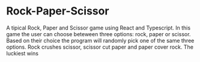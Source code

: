 # Rock-Paper-Scissor
A tipical Rock, Paper and Scissor game using React and Typescript. 
In this game the user can choose beteween three options: rock, paper or scissor. Based on their choice the program will randomly pick one of the same three options. Rock crushes scissor, scissor cut paper and paper cover rock. The luckiest wins
